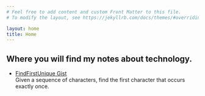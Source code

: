 ```yaml
---
# Feel free to add content and custom Front Matter to this file.
# To modify the layout, see https://jekyllrb.com/docs/themes/#overriding-theme-defaults

layout: home
title: Home
---
```


## Where you will find my notes about technology.

<div>
    <ul>
        <li><a href="https://gist.github.com/jbarciela/5f5e4b03fc3cba5404879a5666237ca7">FindFirstUnique Gist</a></li>
        <note>Given a sequence of characters, find the first character that occurs exactly once.</note>
    </ul>
</div>
